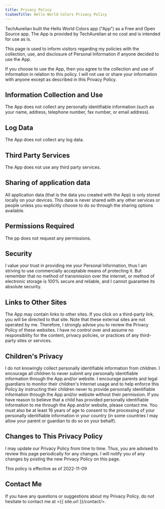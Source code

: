 ```yaml
---
title: Privacy Policy
tcaSeoTitle: Hello World Colors Privacy Policy
---
```


TechAurelian built the Hello World Colors app ("App") as a Free and Open Source app. The App is provided by TechAurelian at no cost and is intended for use as is.

This page is used to inform visitors regarding my policies with the collection, use, and disclosure of Personal Information if anyone decided to use the App.

If you choose to use the App, then you agree to the collection and use of information in relation to this policy. I will not use or share your information with anyone except as described in this Privacy Policy.

## Information Collection and Use

The App does not collect any personally identifiable information (such as your name, address, telephone number, fax number, or email address).

## Log Data

The App does not collect any log data.

## Third Party Services

The App does not use any third party services.

## Sharing of application data

All application data (that is the data you created with the App) is only stored locally on your devices. This data is never shared with any other services or people unless you explicitly choose to do so through the sharing options available.

## Permissions Required

The pp does not request any permissions.

## Security

I value your trust in providing me your Personal Information, thus I am striving to use commercially acceptable means of protecting it. But remember that no method of transmission over the internet, or method of electronic storage is 100% secure and reliable, and I cannot guarantee its absolute security.

## Links to Other Sites

The App may contain links to other sites. If you click on a third-party link, you will be directed to that site. Note that these external sites are not operated by me. Therefore, I strongly advise you to review the Privacy Policy of these websites. I have no control over and assume no responsibility for the content, privacy policies, or practices of any third-party sites or services.

## Children's Privacy

I do not knowingly collect personally identifiable information from children. I encourage all children to never submit any personally identifiable information through the App and/or website. I encourage parents and legal guardians to monitor their children's Internet usage and to help enforce this Policy by instructing their children never to provide personally identifiable information through the App and/or website without their permission. If you have reason to believe that a child has provided personally identifiable information to me through the App and/or website, please contact me. You must also be at least 16 years of age to consent to the processing of your personally identifiable information in your country (in some countries I may allow your parent or guardian to do so on your behalf).

## Changes to This Privacy Policy

I may update our Privacy Policy from time to time. Thus, you are advised to review this page periodically for any changes. I will notify you of any changes by posting the new Privacy Policy on this page.

This policy is effective as of 2022-11-09

## Contact Me

If you have any questions or suggestions about my Privacy Policy, do not hesitate to contact me at <{{ site.url }}/contact/>.
